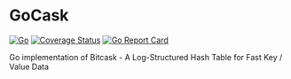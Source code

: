 # GoCask
[![Go](https://github.com/aneshas/gocask/actions/workflows/go.yml/badge.svg)](https://github.com/aneshas/gocask/actions/workflows/go.yml)
[![Coverage Status](https://coveralls.io/repos/github/aneshas/gocask/badge.svg?branch=trunk)](https://coveralls.io/github/aneshas/gocask?branch=trunk)
[![Go Report Card](https://goreportcard.com/badge/github.com/aneshas/gocask)](https://goreportcard.com/report/github.com/aneshas/gocask)

Go implementation of Bitcask - A Log-Structured Hash Table for Fast Key / Value Data 